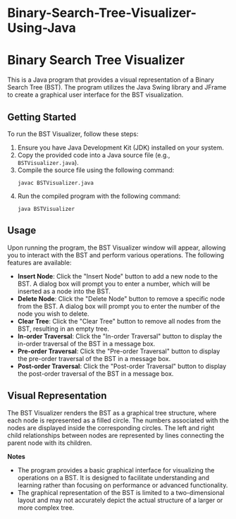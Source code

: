# Binary-Search-Tree-Visualizer-Using-Java

# Binary Search Tree Visualizer

This is a Java program that provides a visual representation of a Binary Search Tree (BST). The program utilizes the Java Swing library and JFrame to create a graphical user interface for the BST visualization.

## Getting Started

To run the BST Visualizer, follow these steps:

1. Ensure you have Java Development Kit (JDK) installed on your system.
2. Copy the provided code into a Java source file (e.g., `BSTVisualizer.java`).
3. Compile the source file using the following command:
   ```
   javac BSTVisualizer.java
   ```
4. Run the compiled program with the following command:
   ```
   java BSTVisualizer
   ```

## Usage

Upon running the program, the BST Visualizer window will appear, allowing you to interact with the BST and perform various operations. The following features are available:

- **Insert Node**: Click the "Insert Node" button to add a new node to the BST. A dialog box will prompt you to enter a number, which will be inserted as a node into the BST.
- **Delete Node**: Click the "Delete Node" button to remove a specific node from the BST. A dialog box will prompt you to enter the number of the node you wish to delete.
- **Clear Tree**: Click the "Clear Tree" button to remove all nodes from the BST, resulting in an empty tree.
- **In-order Traversal**: Click the "In-order Traversal" button to display the in-order traversal of the BST in a message box.
- **Pre-order Traversal**: Click the "Pre-order Traversal" button to display the pre-order traversal of the BST in a message box.
- **Post-order Traversal**: Click the "Post-order Traversal" button to display the post-order traversal of the BST in a message box.

## Visual Representation

The BST Visualizer renders the BST as a graphical tree structure, where each node is represented as a filled circle. The numbers associated with the nodes are displayed inside the corresponding circles. The left and right child relationships between nodes are represented by lines connecting the parent node with its children.

**Notes**

- The program provides a basic graphical interface for visualizing the operations on a BST. It is designed to facilitate understanding and learning rather than focusing on performance or advanced functionality.
- The graphical representation of the BST is limited to a two-dimensional layout and may not accurately depict the actual structure of a larger or more complex tree.

